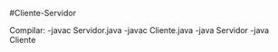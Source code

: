#Cliente-Servidor

Compilar:
    -javac Servidor.java
    -javac Cliente.java
    -java Servidor
    -java Cliente
